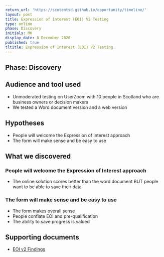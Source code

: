 ```yaml
---
return_url: 'https://scotentsd.github.io/opportunity/timeline/'
layout: post
title: Expression of Interest (EOI) V2 Testing
type: online
phase: Discovery
initials: MK
display_date: 8 December 2020
published: true
tltitle: Expression of Interest (EOI) V2 Testing.
---
```

## Phase: Discovery

## Audience and tool used
- Unmoderated testing on UserZoom with 10 people in Scotland who are business owners or decision makers
- We tested a Word document version and a web version

## Hypotheses
- People will welcome the Expression of Interest approach
- The form will make sense and be easy to use

## What we discovered

### People will welcome the Expression of Interest approach
- The online solution scores better than the word document BUT people want to be able to save their data

### The form will make sense and be easy to use
- The form makes overall sense
- People conflate EOI and pre-qualification
- The ability to save progress is valued

## Supporting documents
- [EOI v2 Findings](/opportunity/files/EOI_InitialTesting_V2_Dec08_2020.pdf)


